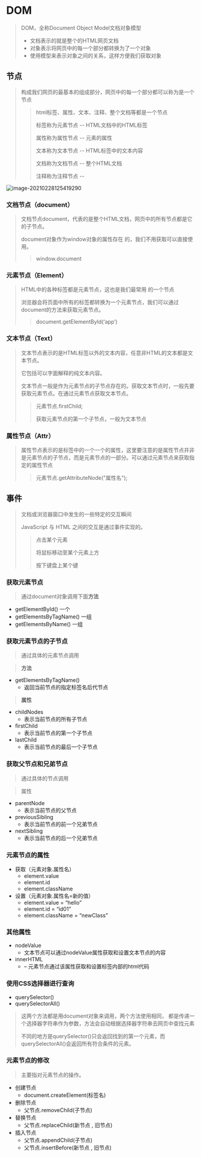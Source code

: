 # DOM

> DOM，全称Document Object Model文档对象模型
>
> * 文档表示的就是整个的HTML网页文档
> * 对象表示将网页中的每一个部分都转换为了一个对象
> * 使用模型来表示对象之间的关系，这样方便我们获取对象

## 节点

> 构成我们网页的最基本的组成部分，网页中的每一个部分都可以称为是一个节点
>
> > html标签、属性、文本、注释、整个文档等都是一个节点
> >
> > 标签称为元素节点 -- HTML文档中的HTML标签
> >
> > 属性称为属性节点 -- 元素的属性
> >
> > 文本称为文本节点 -- HTML标签中的文本内容
> >
> > 文档称为文档节点 -- 整个HTML文档
> >
> > 注释称为注释节点 -- 

![image-20210228125419290](https://cdn.jsdelivr.net/gh/zangguojun/PicGo/20210228125427.png)

### 文档节点（document）

> 文档节点document，代表的是整个HTML文档，网页中的所有节点都是它的子节点。
>
> document对象作为window对象的属性存在 的，我们不用获取可以直接使用。
>
> > window.document

### 元素节点（Element）

> HTML中的各种标签都是元素节点，这也是我们最常用 的一个节点
>
> 浏览器会将页面中所有的标签都转换为一个元素节点，我们可以通过document的方法来获取元素节点。
>
> > document.getElementById(‘app’)

### 文本节点（Text）

> 文本节点表示的是HTML标签以外的文本内容，任意非HTML的文本都是文本节点。
>
> 它包括可以字面解释的纯文本内容。
>
> 文本节点一般是作为元素节点的子节点存在的。获取文本节点时，一般先要获取元素节点。在通过元素节点获取文本节点。
>
> >元素节点.firstChild;
> >
> >获取元素节点的第一个子节点，一般为文本节点

### 属性节点（Attr）

> 属性节点表示的是标签中的一个一个的属性，这里要注意的是属性节点并非是元素节点的子节点，而是元素节点的一部分。可以通过元素节点来获取指定的属性节点
>
> >元素节点.getAttributeNode("属性名");

## 事件

> 文档或浏览器窗口中发生的一些特定的交互瞬间
>
> JavaScript 与 HTML 之间的交互是通过事件实现的。
>
> > 点击某个元素
> >
> > 将鼠标移动至某个元素上方
> >
> > 按下键盘上某个键

### 获取元素节点

> 通过document对象调用下面**方法**

* getElementById()  一个
* getElementsByTagName()  一组
* getElementsByName()  一组

### 获取元素节点的子节点

> 通过具体的元素节点调用

> **方法**

* getElementsByTagName()
  * 返回当前节点的指定标签名后代节点

> **属性**

* childNodes
  * 表示当前节点的所有子节点
* firstChild
  * 表示当前节点的第一个子节点
* lastChild
  * 表示当前节点的最后一个子节点

### 获取父节点和兄弟节点

> 通过具体的节点调用

> 属性

+ parentNode
  + 表示当前节点的父节点
+ previousSibling
  + 表示当前节点的前一个兄弟节点
+ nextSibling
  + 表示当前节点的后一个兄弟节点

### 元素节点的属性

+ 获取（元素对象.属性名）
  + element.value
  + element.id
  + element.className
+ 设置（元素对象.属性名=新的值）
  + element.value = “hello”
  + element.id = “id01”
  + element.className = “newClass”

### 其他属性

+ nodeValue
  + 文本节点可以通过nodeValue属性获取和设置文本节点的内容
+ innerHTML
  + – 元素节点通过该属性获取和设置标签内部的html代码

### 使用CSS选择器进行查询

+ querySelector()
+ querySelectorAll()

> 这两个方法都是用document对象来调用，两个方法使用相同， 都是传递一个选择器字符串作为参数，方法会自动根据选择器字符串去网页中查找元素
>
> 不同的地方是querySelector()只会返回找到的第一个元素，而 querySelectorAll()会返回所有符合条件的元素。

### 元素节点的修改

> 主要指对元素节点的操作。

+ 创建节点
  + document.createElement(标签名)
+ 删除节点
  + 父节点.removeChild(子节点)
+ 替换节点
  + 父节点.replaceChild(新节点 , 旧节点)
+ 插入节点
  + 父节点.appendChild(子节点)
  + 父节点.insertBefore(新节点 , 旧节点)





